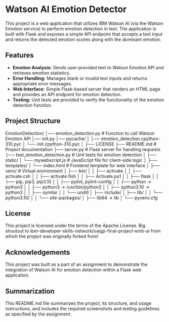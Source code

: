 # Watson AI Emotion Detector

This project is a web application that utilizes IBM Watson AI (via the Watson Emotion service) to perform emotion detection in text. The application is built with Flask and exposes a simple API endpoint that accepts a text input and returns the detected emotion scores along with the dominant emotion.

## Features

- **Emotion Analysis:** Sends user-provided text to Watson Emotion API and retrieves emotion statistics.
- **Error Handling:** Manages blank or invalid text inputs and returns appropriate error messages.
- **Web Interface:** Simple Flask-based server that renders an HTML page and provides an API endpoint for emotion detection.
- **Testing:** Unit tests are provided to verify the functionality of the emotion detection function.

## Project Structure
EmotionDetection/ │── emotion_detection.py # Function to call Watson Emotion API │── init.py │── pycache/ │ │── emotion_detection.cpython-310.pyc │ └── init.cpython-310.pyc │ ├── LICENSE ├── README.md # Project documentation ├── server.py # Flask server for handling requests ├── test_emotion_detection.py # Unit tests for emotion detection │ ├── static/ │ └── mywebscript.js # JavaScript file for client-side logic │ ├── templates/ │ └── index.html # Frontend template for web interface │ ├── venv/ # Virtual environment │ ├── bin/ │ │ ├── activate │ │ ├── activate.csh │ │ ├── activate.fish │ │ ├── Activate.ps1 │ │ ├── flask │ │ ├── pip, pip3, pip3.10 │ │ ├── pylint, pylint-config │ │ ├── python -> python3 │ │ ├── python3 -> /usr/bin/python3 │ │ ├── python3.10 -> python3 │ │ ├── symilar │ │ └── undill │ ├── include/ │ ├── lib/ │ │ └── python3.10/ │ │ └── site-packages/ │ ├── lib64 -> lib │ └── pyvenv.cfg

## License

This project is licensed under the terms of the Apache License. Big shoutout to ibm-developer-skills-network/oaqjp-final-project-emb-ai from which the project was originally forked from!

## Acknowledgements

This project was built as a part of an assignment to demonstrate the integration of Watson AI for emotion detection within a Flask web application.

## Summarization

This README.md file summarizes the project, its structure, and usage instructions, and includes the required screenshots and testing guidelines as specified by the assignment.
